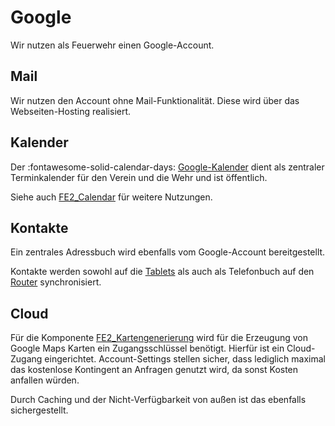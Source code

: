 # Google

Wir nutzen als Feuerwehr einen Google-Account.

## Mail

Wir nutzen den Account ohne Mail-Funktionalität. Diese wird über das Webseiten-Hosting realisiert.

## Kalender

Der :fontawesome-solid-calendar-days: [Google-Kalender](https://calendar.google.com/calendar/ical/feuerwehrbaudenbach%40gmail.com/public/basic.ics) 
dient als zentraler Terminkalender für den Verein und die Wehr und ist öffentlich.

Siehe auch [FE2_Calendar](../Komponenten/FE2_Calendar.md) für weitere Nutzungen.

## Kontakte

Ein zentrales Adressbuch wird ebenfalls vom Google-Account bereitgestellt.

Kontakte werden sowohl auf die [Tablets](../Hardware/Fahrzeug.md#tablets) als auch als Telefonbuch auf den [Router](../Hardware/Netzwerk.md#router) synchronisiert.

## Cloud

Für die Komponente [FE2_Kartengenerierung](../Komponenten/FE2_Kartengenerierung.md) wird für die Erzeugung von Google Maps Karten 
ein Zugangsschlüssel benötigt.
Hierfür ist ein Cloud-Zugang eingerichtet. Account-Settings stellen sicher, dass lediglich maximal das kostenlose Kontingent 
an Anfragen genutzt wird, da sonst Kosten anfallen würden.

Durch Caching und der Nicht-Verfügbarkeit von außen ist das ebenfalls sichergestellt.